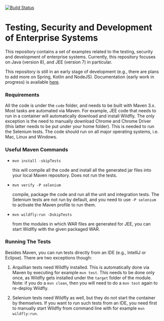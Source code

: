 [![Build Status](https://travis-ci.org/arcuri82/testing_security_development_enterprise_systems.svg?branch=master)](https://travis-ci.org/arcuri82/testing_security_development_enterprise_systems)

# Testing, Security and Development of Enterprise Systems

This repository contains a set of examples related to the testing, security
and development of enterprise systems.
Currently, this repository focuses on Java (version 8), and JEE (version 7) 
in particular.

This repository is still in an early stage of development (e.g., there are plans to
add more on Spring, Kotlin and NodeJS).
Documentation (early work in progress) is available 
[here](doc/main.md).

### Requirements

All the code is under the `code` folder, and needs to be built with Maven 3.x.
Most tasks are automated via Maven.
For example, JEE code that needs to run in a container will automatically download
and install Wildfly.
The only exception is the need to manually download Chrome and Chrome Driver 
(this latter needs to be put under your home folder).
This is needed to run the Selenium tests.
The code should run on all major operating systems, i.e. Mac, Linux and Windows.


### Useful Maven Commands

* `mvn install -skipTests`

  this will compile all the code and install all the generated jar files into 
  your local Maven repository. Does not run the tests.
   
   
* `mvn verify -P selenium`
   
   compile, package the code and run all the unit and integration tests. 
   The Selenium tests are not run by default, and you need to use `-P selenium`
   to activate the Maven profile to run them.
   
* `mvn wildfly:run -DskipTests`
   
   from the modules in which WAR files are generated for JEE, you can start
   Widlfly with the given packaged WAR.


### Running The Tests

Besides Maven, you can run tests directly from an IDE (e.g., IntelliJ or Eclipse).
There are two exceptions though:
 
1. Arquillian tests need Wildfly installed. This is automatically done via 
   Maven by executing for example `mvn test`. This needs to be done only once, 
   as Wildfly gets installed
   under the `target` folder of the module.
   Note: if you do a `mvn clean`, then you will need to do a `mvn test` again to
   re-deploy Wildfly.
   
2. Selenium tests need Wildfly as well, but they do not start the container by 
   themselves. If you want to run such tests from an IDE, 
   you need first to manually start Wildfly from command line with for example
   `mvn wildfly:run`.   
